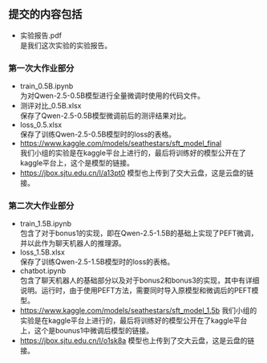 ## 提交的内容包括
* 实验报告.pdf  
是我们这次实验的实验报告。  
### 第一次大作业部分
* train_0.5B.ipynb   
为对Qwen-2.5-0.5B模型进行全量微调时使用的代码文件。
* 测评对比_0.5B.xlsx  
保存了Qwen-2.5-0.5B模型微调前后的测评结果对比。
* loss_0.5.xlsx   
保存了训练Qwen-2.5-0.5B模型时的loss的表格。
* https://www.kaggle.com/models/seathestars/sft_model_final  
我们小组的实验是在kaggle平台上进行的，最后将训练好的模型公开在了kaggle平台上，这个是模型的链接。
* https://jbox.sjtu.edu.cn/l/a13pt0
模型也上传到了交大云盘，这是云盘的链接。  
### 第二次大作业部分  
* train_1.5B.ipynb  
包含了对于bonus1的实现，即在Qwen-2.5-1.5B的基础上实现了PEFT微调，并以此作为聊天机器人的推理源。
* loss_1.5B.xlsx   
保存了训练Qwen-2.5-1.5B模型时的loss的表格。
* chatbot.ipynb  
包含了聊天机器人的基础部分以及对于bonus2和bonus3的实现，其中有详细说明。运行时，由于使用PEFT方法，需要同时导入原模型和微调后的PEFT模型。
* https://www.kaggle.com/models/seathestars/sft_model_1.5b
我们小组的实验是在kaggle平台上进行的，最后将训练好的模型公开在了kaggle平台上，这个是bounus1中微调后模型的链接。
* https://jbox.sjtu.edu.cn/l/o1sk8a
模型也上传到了交大云盘，这是云盘的链接。

